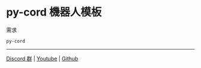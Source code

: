 # py-cord 機器人模板
需求
```
py-cord
```
<hr>

[Discord 群](https://discord.gg/ouou) | [Youtube](https://bit.ly/Ivan_YT) | [Github](https://github.com/TIvan829)